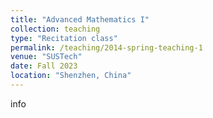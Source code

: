 ```yaml
---
title: "Advanced Mathematics I"
collection: teaching
type: "Recitation class"
permalink: /teaching/2014-spring-teaching-1
venue: "SUSTech"
date: Fall 2023
location: "Shenzhen, China"
---
```


info

